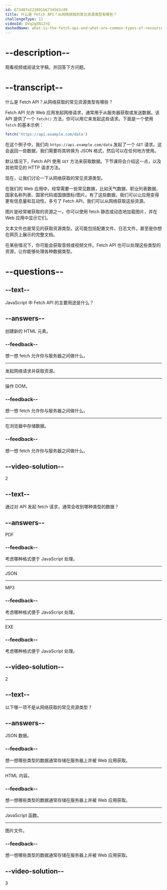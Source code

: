 ```yaml
---
id: 673407a223891b6734563c89
title: 什么是 Fetch API？从网络获取的常见资源类型有哪些？
challengeType: 11
videoId: DVq2gXN12tQ
dashedName: what-is-the-fetch-api-and-what-are-common-types-of-resources-that-are-fetched-from-the-network
---
```


# --description--

观看视频或阅读文字稿，并回答下方问题。

# --transcript--

什么是 Fetch API？从网络获取的常见资源类型有哪些？

Fetch API 允许 Web 应用发起网络请求，通常用于从服务器获取或发送数据。该 API 提供了一个 `fetch()` 方法，你可以用它来发起这些请求。下面是一个使用 `fetch` 的基本示例：

```js
fetch('https://api.example.com/data')
```

在这个例子中，我们向 `https://api.example.com/data` 发起了一个 `GET` 请求。这会返回一些数据，我们需要将其转换为 JSON 格式，然后可以在任何地方使用。

默认情况下，Fetch API 使用 `GET` 方法来获取数据。下节课将会介绍这一点，以及其他常见的 HTTP 请求方法。

现在，让我们讨论一下从网络获取的常见资源类型。

在我们的 Web 应用中，经常需要一些常见数据，比如天气数据、职业列表数据、国家名称列表、国家代码或国旗图标/图片。有了这些数据，我们可以让应用变得更有信息量和互动性。多亏了 Fetch API，我们可以从网络获取这些资源。

图片是经常被获取的资源之一。你可以使用 fetch 静态或动态地加载图片，并在 Web 应用中显示它们。

文本文件也是常见的获取资源类型。这可能包括配置文件、日志文件，甚至是你想在网页上展示的完整文档。

在某些情况下，你可能会获取音频或视频文件。Fetch API 也可以处理这些类型的资源，让你能够处理各种数据类型。

# --questions--

## --text--

JavaScript 中 Fetch API 的主要用途是什么？

## --answers--

创建新的 HTML 元素。

### --feedback--

想一想 fetch 允许你与服务器之间做什么。

---

发起网络请求并获取资源。

---

操作 DOM。

### --feedback--

想一想 fetch 允许你与服务器之间做什么。

---

在浏览器中存储数据。

### --feedback--

想一想 fetch 允许你与服务器之间做什么。

## --video-solution--

2

## --text--

通过对 API 发起 fetch 请求，通常会收到哪种类型的数据？

## --answers--

PDF

### --feedback--

考虑哪种格式便于 JavaScript 处理。

---

JSON

---

MP3

### --feedback--

考虑哪种格式便于 JavaScript 处理。

---

EXE

### --feedback--

考虑哪种格式便于 JavaScript 处理。

## --video-solution--

2

## --text--

以下哪一项不是从网络获取的常见资源类型？

## --answers--

JSON 数据。

### --feedback--

想一想哪些类型的数据通常存储在服务器上并被 Web 应用获取。

---

HTML 内容。

### --feedback--

想一想哪些类型的数据通常存储在服务器上并被 Web 应用获取。

---

JavaScript 函数。

---

图片文件。

### --feedback--

想一想哪些类型的数据通常存储在服务器上并被 Web 应用获取。

## --video-solution--

3

